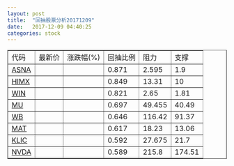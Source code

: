 ```yaml
---
layout: post
title:  "回抽股票分析20171209"
date:   2017-12-09 04:40:25
categories: stock
---
```

<script type="text/javascript">
var stockList = []
stockList.push('gb_asna');
stockList.push('gb_himx');
stockList.push('gb_win');
stockList.push('gb_mu');
stockList.push('gb_wb');
stockList.push('gb_mat');
stockList.push('gb_klic');
stockList.push('gb_nvda');
</script>
<table border="1">
 <tr>
 <td>代码</td>
 <td>最新价</td>
 <td>涨跌幅(%)</td>
 <td>回抽比例</td>
 <td>阻力</td>
 <td>支撑</td>
</tr>
  <tr id="asna">
  <td><a href="http://stock.finance.sina.com.cn/usstock/quotes/ASNA.html" target="_blank">ASNA</a></td><td></td><td></td><td>0.871</td><td>2.595</td><td>1.9</td></tr>
  <tr id="himx">
  <td><a href="http://stock.finance.sina.com.cn/usstock/quotes/HIMX.html" target="_blank">HIMX</a></td><td></td><td></td><td>0.849</td><td>13.31</td><td>10</td></tr>
  <tr id="win">
  <td><a href="http://stock.finance.sina.com.cn/usstock/quotes/WIN.html" target="_blank">WIN</a></td><td></td><td></td><td>0.821</td><td>2.65</td><td>1.81</td></tr>
  <tr id="mu">
  <td><a href="http://stock.finance.sina.com.cn/usstock/quotes/MU.html" target="_blank">MU</a></td><td></td><td></td><td>0.697</td><td>49.455</td><td>40.49</td></tr>
  <tr id="wb">
  <td><a href="http://stock.finance.sina.com.cn/usstock/quotes/WB.html" target="_blank">WB</a></td><td></td><td></td><td>0.646</td><td>116.42</td><td>91.37</td></tr>
  <tr id="mat">
  <td><a href="http://stock.finance.sina.com.cn/usstock/quotes/MAT.html" target="_blank">MAT</a></td><td></td><td></td><td>0.617</td><td>18.23</td><td>13.06</td></tr>
  <tr id="klic">
  <td><a href="http://stock.finance.sina.com.cn/usstock/quotes/KLIC.html" target="_blank">KLIC</a></td><td></td><td></td><td>0.592</td><td>27.675</td><td>21.7</td></tr>
  <tr id="nvda">
  <td><a href="http://stock.finance.sina.com.cn/usstock/quotes/NVDA.html" target="_blank">NVDA</a></td><td></td><td></td><td>0.589</td><td>215.8</td><td>174.51</td></tr>
</table>
